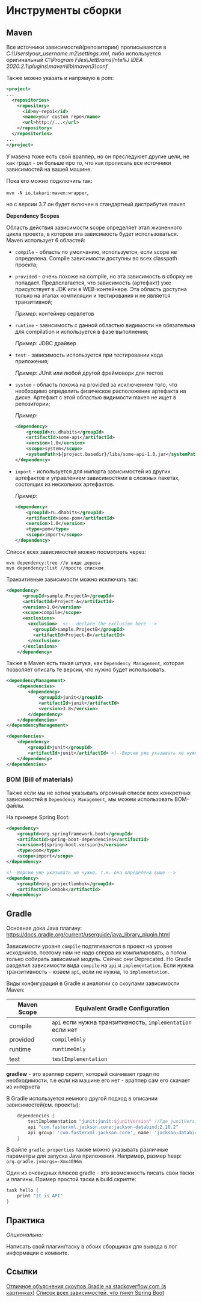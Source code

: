 # Инструменты сборки
## Maven
Все источники зависимостей(репозитории) прописываются в _C:\Users\your_username\.m2\settings.xml_, 
либо используется оригинальный _C:\Program Files\JetBrains\IntelliJ IDEA 2020.2.1\plugins\maven\lib\maven3\conf_

Также можно указать и напрямую в pom:
```xml
<project>
...
  <repositories>
    <repository>
      <id>my-repo1</id>
      <name>your custom repo</name>
      <url>http://...</url>
    </repository>
  </repositories>
...
</project>
```
У мавена тоже есть свой враппер, но он преследуюет другие цели, не как грэдл -
он больше про то, что как прописать все источники зависимостей на вашей машине. 

Пока его можно подключить так:

`mvn -N io.takari:maven:wrapper`, 

но с версии 3.7 он будет включен в стандартный дистрибутив maven

**Dependency Scopes**

Область действия зависимости scope определяет этап жизненного цикла проекта, в котором эта зависимость будет использоваться. 
Maven использует 6 областей:

* `compile` - область по умолчанию, используется, если scope не определена. Compile зависимости доступны во всех classpath проекта;
* `provided` - очень похоже на compile, но эта зависимость в сборку не попадает. 
Предполагается, что зависимость (артефакт) уже присутствует в JDK или в WEB-контейнере. 
Эта область доступна только на этапах компиляции и тестирования и не является транзитивной;

    _Пример_: контейнер сервлетов
* `runtime` - зависимость с данной областью видимости не обязательна для compilation и используется в фазе выполнения;

    _Пример_: JDBC драйвер
* `test` - зависимость используется при тестировании кода приложения;

    _Пример_: JUnit или любой другой фреймоворк для тестов
* `system` - область похожа на provided за исключением того, что необходимо определить физическое расположение артефакта на диске. 
Артефакт с этой областью видимости maven не ищет в репозитории;

    _Пример_: 
    ```xml
    <dependency>
        <groupId>ru.dhabits</groupId>
        <artifactId>some-api</artifactId>
        <version>1.0</version>
        <scope>system</scope>
        <systemPath>${project.basedir}/libs/some-api-1.0.jar</systemPath>
    </dependency>
    ```
* `import` - используется для импорта зависимостей из других артефактов и управлением зависимостями в сложных пакетах, состоящих из нескольких артефактов.

    _Пример_: 
    ```xml
    <dependency>
        <groupId>ru.dhabits</groupId>
        <artifactId>some-pom</artifactId>
        <version>1.0</version>
        <type>pom</type>
        <scope>import</scope>
    </dependency>
    ```

Список всех зависимостей можно посмотреть через:
```
mvn dependency:tree //в виде дерева
mvn dependency:list //просто списком
```

Транзитивные зависимости можно исключать так:

```xml
<dependency>
      <groupId>sample.ProjectA</groupId>
      <artifactId>Project-A</artifactId>
      <version>1.0</version>
      <scope>compile</scope>
      <exclusions>
        <exclusion>  <!-- declare the exclusion here -->
          <groupId>sample.ProjectB</groupId>
          <artifactId>Project-B</artifactId>
        </exclusion>
      </exclusions> 
    </dependency>
``` 

Также в Maven есть такая штука, как `Dependency Management`, которая позволяет описать те версии, 
что нужно будет использовать.

```xml
<dependencyManagement>
    <dependencies>
        <dependency>
            <groupId>junit</groupId>
            <artifactId>junit</artifactId>
            <version>3.8</version>
        </dependency>
    </dependencies>
</dependencyManagement>

<dependencies>
    <dependency>
        <groupId>junit</groupId>
        <artifactId>junit</artifactId> <!--Версию уже указывать не нужно, т.к. она определена выше -->
    </dependency>
</dependencies>
```
### BOM (Bill of materials)
Также если мы не хотим указывать огромный список всех конкретных зависимостей в `Dependency Management`, мы можем использовать BOM-файлы.

На примере Spring Boot:
```xml
<dependency>
    <groupId>org.springframework.boot</groupId>
    <artifactId>spring-boot-dependencies</artifactId>
    <version>${spring-boot.version}</version>
    <type>pom</type>
    <scope>import</scope>
</dependency>

<!--Версию уже указывать не нужно, т.к. она определена выше -->
<dependency>
    <groupId>org.projectlombok</groupId>
    <artifactId>lombok</artifactId>
</dependency>
```

## Gradle
Основная дока Java плагину:
https://docs.gradle.org/current/userguide/java_library_plugin.html

Зависимости уровня `compile` подтягиваются в проект на уровне исходников, поэтому 
нам не надо сперва их компилировать, а потом только собирать зависимый модуль. Сейчас они Deprecated. 
Но Gradle разделил зависимости вида `compile` на `api` и `implementation`.
Если нужна транзитивность - юзаем `api`, если не нужна, то `implementation`.

Виды конфигураций в Gradle и аналогии со скоупами зависимости Maven:

| Maven Scope | Equivalent Gradle Configuration                                                           |
|-------------|-------------------------------------------------------------------------------------------|
| compile     | `api` если нужна транзитивность, `implementation` если нет                                |
| provided    | `compileOnly`                                                                             |
| runtime     | `runtimeOnly`                                                                             |
| test        | `testImplementation`                                                                      |

**gradlew** - это враппер скрипт, который скачивает грэдл по необходимости, 
т.е если на машине его нет - враппер сам его скачает из интернета

В Gradle используется немного другой подход в описании зависимостей(см. проекты):
```groovy
    dependencies {
        testImplementation "junit:junit:$junitVersion" //Где junitVersion=4.12 в файле gradle.properties
        api "com.fasterxml.jackson.core:jackson-databind:2.10.2"
        api group: 'com.fasterxml.jackson.core', name: 'jackson-databind', version: '2.10.2'
    }
```

В файле `gradle.properties` также можно указывать различные параметры для запуска Java приложения. 
Например, размер heap: `org.gradle.jvmargs=-Xmx4096m`

Один из очевидных плюсов gradle - это возможность писать свои таски и плагины.
Пример простой таски в build скрипте:
```groovy
task hello {
    print "It is API"
}
```

## Практика 
_Опционально:_ 

Написать свой плагин/таску в обоих сборщиках для вывода в лог информации о коммите. 
## Ссылки
[Отличное объяснения скоупов Gradle на stackoverflow.com (в картинках)](https://stackoverflow.com/questions/44493378/whats-the-difference-between-implementation-and-compile-in-gradle)
[Список всех зависимостей, что тянет Spring Boot](https://repo1.maven.org/maven2/org/springframework/boot/spring-boot-dependencies/2.2.1.RELEASE/spring-boot-dependencies-2.2.1.RELEASE.pom)